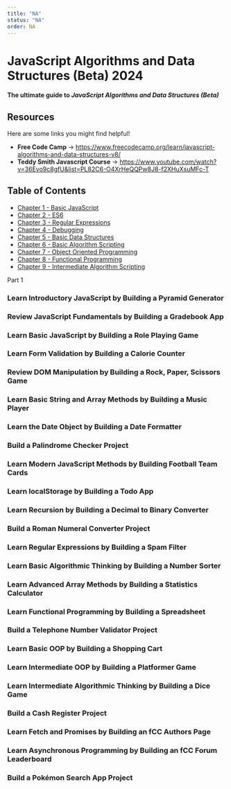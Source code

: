 ```yaml
---
title: "NA"
status: "NA"
order: NA
---
```


# JavaScript Algorithms and Data Structures (Beta) 2024

#### The ultimate guide to *JavaScript Algorithms and Data Structures (Beta)* 

## Resources

Here are some links you might find helpful!

* **Free Code Camp** -> https://www.freecodecamp.org/learn/javascript-algorithms-and-data-structures-v8/
* **Teddy Smith Javascript Course** -> https://www.youtube.com/watch?v=36Evo9c8gfU&list=PL82C6-O4XrHeQQPw8J8-f2XHuXsuMFc-T

## Table of Contents

  - [Chapter 1 - Basic JavaScript](#Basic-JavaScript)
  - [Chapter 2 - ES6](#ES6)
  - [Chapter 3 - Regular Expressions](#Regular-Expressions)
  - [Chapter 4 - Debugging](#Debugging)
  - [Chapter 5 - Basic Data Structures](#Basic-Data-Structures)
  - [Chapter 6 - Basic Algorithm Scripting](#Basic-Algorithm-Scripting)
  - [Chapter 7 - Object Oriented Programming](#Object-Oriented-Programming)
  - [Chapter 8 - Functional Programming](#Functional-Programming)
  - [Chapter 9 - Intermediate Algorithm Scripting](#Intermediate-Algorithm-Scripting)
  
Part 1
### Learn Introductory JavaScript by Building a Pyramid Generator
### Review JavaScript Fundamentals by Building a Gradebook App
### Learn Basic JavaScript by Building a Role Playing Game
### Learn Form Validation by Building a Calorie Counter
### Review DOM Manipulation by Building a Rock, Paper, Scissors Game
### Learn Basic String and Array Methods by Building a Music Player
### Learn the Date Object by Building a Date Formatter
### Build a Palindrome Checker Project

### Learn Modern JavaScript Methods by Building Football Team Cards
### Learn localStorage by Building a Todo App
### Learn Recursion by Building a Decimal to Binary Converter
### Build a Roman Numeral Converter Project

### Learn Regular Expressions by Building a Spam Filter
### Learn Basic Algorithmic Thinking by Building a Number Sorter
### Learn Advanced Array Methods by Building a Statistics Calculator
### Learn Functional Programming by Building a Spreadsheet
### Build a Telephone Number Validator Project

### Learn Basic OOP by Building a Shopping Cart
### Learn Intermediate OOP by Building a Platformer Game
### Learn Intermediate Algorithmic Thinking by Building a Dice Game
### Build a Cash Register Project

### Learn Fetch and Promises by Building an fCC Authors Page
### Learn Asynchronous Programming by Building an fCC Forum Leaderboard
### Build a Pokémon Search App Project
